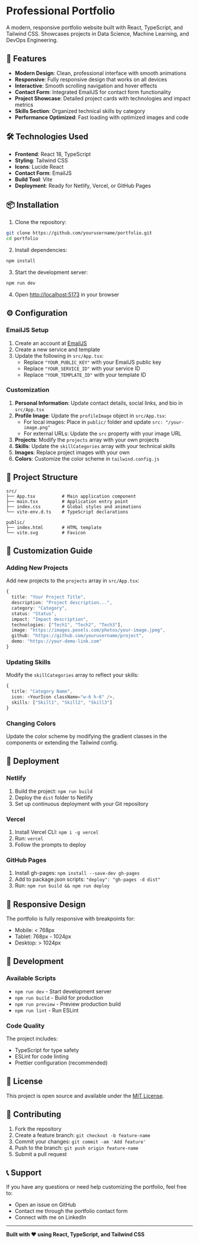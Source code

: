 # Professional Portfolio

A modern, responsive portfolio website built with React, TypeScript, and Tailwind CSS. Showcases projects in Data Science, Machine Learning, and DevOps Engineering.

## 🚀 Features

- **Modern Design**: Clean, professional interface with smooth animations
- **Responsive**: Fully responsive design that works on all devices
- **Interactive**: Smooth scrolling navigation and hover effects
- **Contact Form**: Integrated EmailJS for contact form functionality
- **Project Showcase**: Detailed project cards with technologies and impact metrics
- **Skills Section**: Organized technical skills by category
- **Performance Optimized**: Fast loading with optimized images and code

## 🛠️ Technologies Used

- **Frontend**: React 18, TypeScript
- **Styling**: Tailwind CSS
- **Icons**: Lucide React
- **Contact Form**: EmailJS
- **Build Tool**: Vite
- **Deployment**: Ready for Netlify, Vercel, or GitHub Pages

## 📦 Installation

1. Clone the repository:
```bash
git clone https://github.com/yourusername/portfolio.git
cd portfolio
```

2. Install dependencies:
```bash
npm install
```

3. Start the development server:
```bash
npm run dev
```

4. Open [http://localhost:5173](http://localhost:5173) in your browser

## ⚙️ Configuration

### EmailJS Setup

1. Create an account at [EmailJS](https://www.emailjs.com/)
2. Create a new service and template
3. Update the following in `src/App.tsx`:
   - Replace `"YOUR_PUBLIC_KEY"` with your EmailJS public key
   - Replace `"YOUR_SERVICE_ID"` with your service ID
   - Replace `"YOUR_TEMPLATE_ID"` with your template ID

### Customization

1. **Personal Information**: Update contact details, social links, and bio in `src/App.tsx`
2. **Profile Image**: Update the `profileImage` object in `src/App.tsx`:
   - For local images: Place in `public/` folder and update `src: "/your-image.png"`
   - For external URLs: Update the `src` property with your image URL
3. **Projects**: Modify the `projects` array with your own projects
4. **Skills**: Update the `skillCategories` array with your technical skills
5. **Images**: Replace project images with your own
6. **Colors**: Customize the color scheme in `tailwind.config.js`

## 📁 Project Structure

```
src/
├── App.tsx          # Main application component
├── main.tsx         # Application entry point
├── index.css        # Global styles and animations
└── vite-env.d.ts    # TypeScript declarations

public/
├── index.html       # HTML template
└── vite.svg         # Favicon

```

## 🎨 Customization Guide

### Adding New Projects

Add new projects to the `projects` array in `src/App.tsx`:

```typescript
{
  title: "Your Project Title",
  description: "Project description...",
  category: "Category",
  status: "Status",
  impact: "Impact description",
  technologies: ["Tech1", "Tech2", "Tech3"],
  image: "https://images.pexels.com/photos/your-image.jpeg",
  github: "https://github.com/yourusername/project",
  demo: "https://your-demo-link.com"
}
```

### Updating Skills

Modify the `skillCategories` array to reflect your skills:

```typescript
{
  title: "Category Name",
  icon: <YourIcon className="w-6 h-6" />,
  skills: ["Skill1", "Skill2", "Skill3"]
}
```

### Changing Colors

Update the color scheme by modifying the gradient classes in the components or extending the Tailwind config.

## 🚀 Deployment

### Netlify

1. Build the project: `npm run build`
2. Deploy the `dist` folder to Netlify
3. Set up continuous deployment with your Git repository

### Vercel

1. Install Vercel CLI: `npm i -g vercel`
2. Run: `vercel`
3. Follow the prompts to deploy

### GitHub Pages

1. Install gh-pages: `npm install --save-dev gh-pages`
2. Add to package.json scripts: `"deploy": "gh-pages -d dist"`
3. Run: `npm run build && npm run deploy`

## 📱 Responsive Design

The portfolio is fully responsive with breakpoints for:
- Mobile: < 768px
- Tablet: 768px - 1024px
- Desktop: > 1024px

## 🔧 Development

### Available Scripts

- `npm run dev` - Start development server
- `npm run build` - Build for production
- `npm run preview` - Preview production build
- `npm run lint` - Run ESLint

### Code Quality

The project includes:
- TypeScript for type safety
- ESLint for code linting
- Prettier configuration (recommended)

## 📄 License

This project is open source and available under the [MIT License](LICENSE).

## 🤝 Contributing

1. Fork the repository
2. Create a feature branch: `git checkout -b feature-name`
3. Commit your changes: `git commit -am 'Add feature'`
4. Push to the branch: `git push origin feature-name`
5. Submit a pull request

## 📞 Support

If you have any questions or need help customizing the portfolio, feel free to:
- Open an issue on GitHub
- Contact me through the portfolio contact form
- Connect with me on LinkedIn

---

**Built with ❤️ using React, TypeScript, and Tailwind CSS**